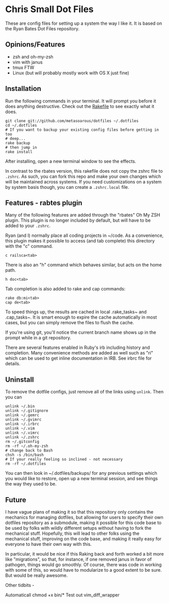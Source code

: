 # Chris Small Dot Files

These are config files for setting up a system the way I like it. It is
based on the Ryan Bates Dot Files repository.

## Opinions/Features

* zsh and oh-my-zsh
* vim with janus
* tmux FTW
* Linux (but will probably mostly work with OS X just fine)

## Installation

Run the following commands in your terminal. It will prompt you before it does anything destructive. Check out the [Rakefile](https://github.com/metasoarous/dotfiles/blob/custom-bash-zsh/Rakefile) to see exactly what it does.

```terminal
git clone git://github.com/metasoarous/dotfiles ~/.dotfiles
cd ~/.dotfiles
# If you want to backup your existing config files before getting in too
# deep...
rake backup
# then jump in
rake install
```

After installing, open a new terminal window to see the effects.

In contrast to the rbates version, this rakefile does not copy the zshrc
file to `.zshrc`. As such, you can fork this repo and make your own
changes which will be maintained across systems. If you need
customizations on a system by system basis though, you can create a
`.zshrc.local` file.


## Features - rabtes plugin

Many of the following features are added through the "rbates" Oh My ZSH plugin. This plugin is no longer included by default, but will have to be added to your `.zshrc`.

Ryan (and I) normally place all coding projects in ~/code. As a convenience, this plugin makes it possible to access (and tab complete) this directory with the "c" command.

```terminal
c railsca<tab>
```

There is also an "h" command which behaves similar, but acts on the home path.

```terminal
h doc<tab>
```

Tab completion is also added to rake and cap commands:

```
rake db:mi<tab>
cap de<tab>
```

To speed things up, the results are cached in local .rake_tasks~ and .cap_tasks~. It is smart enough to expire the cache automatically in most cases, but you can simply remove the files to flush the cache.

If you're using git, you'll notice the current branch name shows up in the prompt while in a git repository.

There are several features enabled in Ruby's irb including history and completion. Many convenience methods are added as well such as "ri" which can be used to get inline documentation in IRB. See irbrc file for details.


## Uninstall

To remove the dotfile configs, just remove all of the links using `unlink`. Then you can 

```terminal
unlink ~/.bin
unlink ~/.gitignore
unlink ~/.gemrc
unlink ~/.gvimrc
unlink ~/.irbrc
unlink ~/.vim
unlink ~/.vimrc
unlink ~/.zshrc
rm ~/.gitconfig
rm -rf ~/.oh-my-zsh
# change back to Bash
chsh -s /bin/bash
# If your really feeling so inclined - not necessary
rm -rf ~/.dotfiles
```

You can then look in ~/.dotfiles/backups/ for any previous settings
which you would like to restore, open up a new terminal session, and see
things the way they used to be.


## Future

I have vague plans of making it so that this repository only contains
the mechanics for managing dotfiles, but allowing for users to specify
their own dotfiles repository as a submodule, making it possible for
this code base to be used by folks with wildly different setups without
having to fork the mechanical stuff. Hopefully, this will lead to other
folks using the mechanical stuff, improving on the code base, and making
it really easy for everyone to have their own way with this.

In particular, it would be nice if this Raking back and forth worked a bit more like "migrations", so that, for instance, if one removed janus in favor of pathogen, things would go smoothly. Of course, there was code in working with some of this, so would have to modularize to a good extent to be sure. But would be really awesome.

Other tidbits -

Automaticall chmod +x bin/*
Test out vim_diff_wrapper
